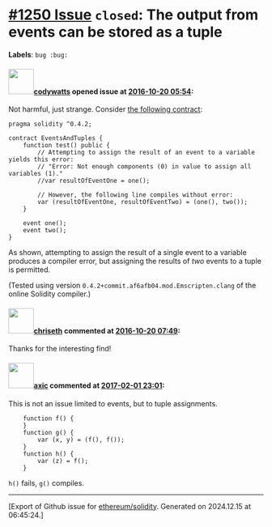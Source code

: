 # [\#1250 Issue](https://github.com/ethereum/solidity/issues/1250) `closed`: The output from events can be stored as a tuple
**Labels**: `bug :bug:`


#### <img src="https://avatars.githubusercontent.com/u/6081701?u=1f6e1161dba35bee194be50da9203e3c56ac4d66&v=4" width="50">[codywatts](https://github.com/codywatts) opened issue at [2016-10-20 05:54](https://github.com/ethereum/solidity/issues/1250):

Not harmful, just strange. Consider [the following contract](https://ethereum.github.io/browser-solidity/#gist=8e848da5cc28dfcf8093279a1cb5f0f0&version=soljson-v0.4.2+commit.af6afb04.js&optimize=true):

```
pragma solidity ^0.4.2;

contract EventsAndTuples {
    function test() public {
        // Attempting to assign the result of an event to a variable yields this error:
        // "Error: Not enough components (0) in value to assign all variables (1)."
        //var resultOfEventOne = one();

        // However, the following line compiles without error:
        var (resultOfEventOne, resultOfEventTwo) = (one(), two());
    }

    event one();
    event two();
}
```

As shown, attempting to assign the result of a single event to a variable produces a compiler error, but assigning the results of _two_ events to a tuple is permitted.

(Tested using version `0.4.2+commit.af6afb04.mod.Emscripten.clang` of the online Solidity compiler.)


#### <img src="https://avatars.githubusercontent.com/u/9073706?v=4" width="50">[chriseth](https://github.com/chriseth) commented at [2016-10-20 07:49](https://github.com/ethereum/solidity/issues/1250#issuecomment-255033884):

Thanks for the interesting find!

#### <img src="https://avatars.githubusercontent.com/u/20340?v=4" width="50">[axic](https://github.com/axic) commented at [2017-02-01 23:01](https://github.com/ethereum/solidity/issues/1250#issuecomment-276811306):

This is not an issue limited to events, but to tuple assignments.

```
    function f() {
    }
    function g() {
        var (x, y) = (f(), f());
    }
    function h() {
        var (z) = f();
    }
```

`h()` fails, `g()` compiles.


-------------------------------------------------------------------------------



[Export of Github issue for [ethereum/solidity](https://github.com/ethereum/solidity). Generated on 2024.12.15 at 06:45:24.]
